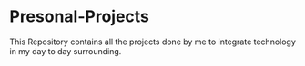 # Presonal-Projects

This Repository contains all the projects done by me to integrate technology in my day to day surrounding. 
